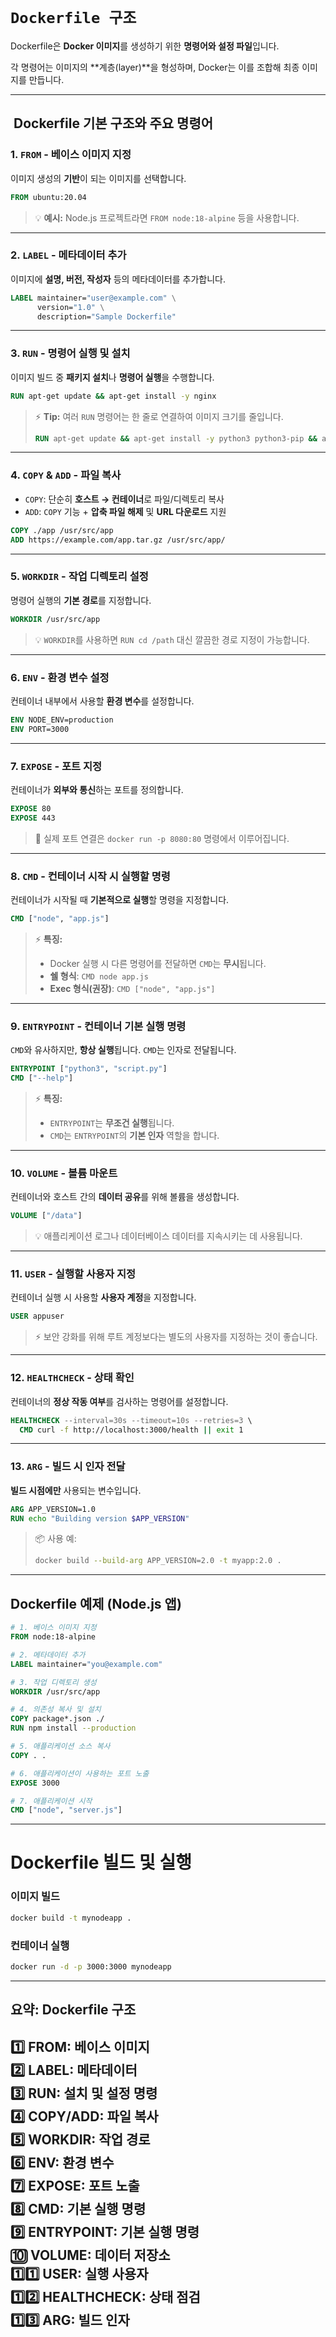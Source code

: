 # **`Dockerfile 구조`**
Dockerfile은 **Docker 이미지**를 생성하기 위한 **명령어와 설정 파일**입니다. 

각 명령어는 이미지의 **계층(layer)**을 형성하며, Docker는 이를 조합해 최종 이미지를 만듭니다.

---

## ️ **Dockerfile 기본 구조와 주요 명령어**  

### **1. `FROM` - 베이스 이미지 지정**  
이미지 생성의 **기반**이 되는 이미지를 선택합니다.  
```dockerfile
FROM ubuntu:20.04
```
> 💡 **예시:** Node.js 프로젝트라면 `FROM node:18-alpine` 등을 사용합니다.

---

### **2. `LABEL` - 메타데이터 추가**  
이미지에 **설명, 버전, 작성자** 등의 메타데이터를 추가합니다.  
```dockerfile
LABEL maintainer="user@example.com" \
      version="1.0" \
      description="Sample Dockerfile"
```

---

### **3. `RUN` - 명령어 실행 및 설치**  
이미지 빌드 중 **패키지 설치**나 **명령어 실행**을 수행합니다.  
```dockerfile
RUN apt-get update && apt-get install -y nginx
```
> ⚡ **Tip:** 여러 `RUN` 명령어는 한 줄로 연결하여 이미지 크기를 줄입니다.  
> ```dockerfile
> RUN apt-get update && apt-get install -y python3 python3-pip && apt-get clean
> ```

---

### **4. `COPY` & `ADD` - 파일 복사**  
- `COPY`: 단순히 **호스트 → 컨테이너**로 파일/디렉토리 복사  
- `ADD`: `COPY` 기능 + **압축 파일 해제** 및 **URL 다운로드** 지원  
```dockerfile
COPY ./app /usr/src/app
ADD https://example.com/app.tar.gz /usr/src/app/
```

---

### **5. `WORKDIR` - 작업 디렉토리 설정**  
명령어 실행의 **기본 경로**를 지정합니다.  
```dockerfile
WORKDIR /usr/src/app
```
> 💡 `WORKDIR`를 사용하면 `RUN cd /path` 대신 깔끔한 경로 지정이 가능합니다.

---

### **6. `ENV` - 환경 변수 설정**  
컨테이너 내부에서 사용할 **환경 변수**를 설정합니다.  
```dockerfile
ENV NODE_ENV=production
ENV PORT=3000
```

---

### **7. `EXPOSE` - 포트 지정**  
컨테이너가 **외부와 통신**하는 포트를 정의합니다.  
```dockerfile
EXPOSE 80
EXPOSE 443
```
> 📢 실제 포트 연결은 `docker run -p 8080:80` 명령에서 이루어집니다.

---

### **8. `CMD` - 컨테이너 시작 시 실행할 명령**  
컨테이너가 시작될 때 **기본적으로 실행**할 명령을 지정합니다.  
```dockerfile
CMD ["node", "app.js"]
```
> ⚡ **특징:**  
> - Docker 실행 시 다른 명령어를 전달하면 `CMD`는 **무시**됩니다.  
> - **쉘 형식**: `CMD node app.js`  
> - **Exec 형식(권장)**: `CMD ["node", "app.js"]`

---

### **9. `ENTRYPOINT` - 컨테이너 기본 실행 명령**  
`CMD`와 유사하지만, **항상 실행**됩니다. `CMD`는 인자로 전달됩니다.  
```dockerfile
ENTRYPOINT ["python3", "script.py"]
CMD ["--help"]
```
> ⚡ **특징:**  
> - `ENTRYPOINT`는 **무조건 실행**됩니다.  
> - `CMD`는 `ENTRYPOINT`의 **기본 인자** 역할을 합니다.

---

### **10. `VOLUME` - 볼륨 마운트**  
컨테이너와 호스트 간의 **데이터 공유**를 위해 볼륨을 생성합니다.  
```dockerfile
VOLUME ["/data"]
```
> 💡 애플리케이션 로그나 데이터베이스 데이터를 지속시키는 데 사용됩니다.

---

### **11. `USER` - 실행할 사용자 지정**  
컨테이너 실행 시 사용할 **사용자 계정**을 지정합니다.  
```dockerfile
USER appuser
```
> ⚡ 보안 강화를 위해 루트 계정보다는 별도의 사용자를 지정하는 것이 좋습니다.

---

### **12. `HEALTHCHECK` - 상태 확인**  
컨테이너의 **정상 작동 여부**를 검사하는 명령어를 설정합니다.  
```dockerfile
HEALTHCHECK --interval=30s --timeout=10s --retries=3 \
  CMD curl -f http://localhost:3000/health || exit 1
```

---

### **13. `ARG` - 빌드 시 인자 전달**  
**빌드 시점에만** 사용되는 변수입니다.  
```dockerfile
ARG APP_VERSION=1.0
RUN echo "Building version $APP_VERSION"
```
> 📦 사용 예:  
> ```bash
> docker build --build-arg APP_VERSION=2.0 -t myapp:2.0 .
> ```

---

## **Dockerfile 예제** (Node.js 앱)

```dockerfile
# 1. 베이스 이미지 지정
FROM node:18-alpine

# 2. 메타데이터 추가
LABEL maintainer="you@example.com"

# 3. 작업 디렉토리 생성
WORKDIR /usr/src/app

# 4. 의존성 복사 및 설치
COPY package*.json ./
RUN npm install --production

# 5. 애플리케이션 소스 복사
COPY . .

# 6. 애플리케이션이 사용하는 포트 노출
EXPOSE 3000

# 7. 애플리케이션 시작
CMD ["node", "server.js"]
```

---

# **Dockerfile 빌드 및 실행**

### **이미지 빌드**
```bash
docker build -t mynodeapp .
```

### **컨테이너 실행**
```bash
docker run -d -p 3000:3000 mynodeapp
```

---

## **요약: Dockerfile 구조**  
1️⃣ **FROM**: 베이스 이미지  
2️⃣ **LABEL**: 메타데이터  
3️⃣ **RUN**: 설치 및 설정 명령  
4️⃣ **COPY/ADD**: 파일 복사  
5️⃣ **WORKDIR**: 작업 경로  
6️⃣ **ENV**: 환경 변수  
7️⃣ **EXPOSE**: 포트 노출  
8️⃣ **CMD**: 기본 실행 명령  
9️⃣ **ENTRYPOINT**: 기본 실행 명령  
🔟 **VOLUME**: 데이터 저장소  
1️⃣1️⃣ **USER**: 실행 사용자  
1️⃣2️⃣ **HEALTHCHECK**: 상태 점검  
1️⃣3️⃣ **ARG**: 빌드 인자
---
